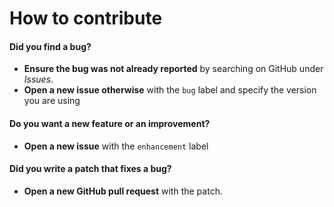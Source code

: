 # How to contribute

#### **Did you find a bug?**

- **Ensure the bug was not already reported** by searching on GitHub under _Issues_.
- **Open a new issue otherwise** with the `bug` label and specify the version you are using

#### **Do you want a new feature or an improvement?**

- **Open a new issue** with the `enhancement` label

#### **Did you write a patch that fixes a bug?**

- **Open a new GitHub pull request** with the patch.
